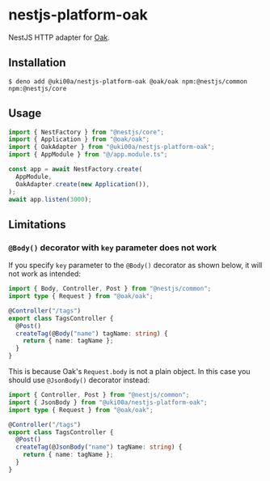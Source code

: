 # nestjs-platform-oak

NestJS HTTP adapter for [Oak](https://github.com/oakserver/oak).

## Installation

```shell
$ deno add @uki00a/nestjs-platform-oak @oak/oak npm:@nestjs/common npm:@nestjs/core
```

## Usage

```typescript
import { NestFactory } from "@nestjs/core";
import { Application } from "@oak/oak";
import { OakAdapter } from "@uki00a/nestjs-platform-oak";
import { AppModule } from "@/app.module.ts";

const app = await NestFactory.create(
  AppModule,
  OakAdapter.create(new Application()),
);
await app.listen(3000);
```

## Limitations

### `@Body()` decorator with `key` parameter does not work

If you specify `key` parameter to the `@Body()` decorator as shown below, it
will not work as intended:

```typescript
import { Body, Controller, Post } from "@nestjs/common";
import type { Request } from "@oak/oak";

@Controller("/tags")
export class TagsController {
  @Post()
  createTag(@Body("name") tagName: string) {
    return { name: tagName };
  }
}
```

This is because Oak's `Request.body` is not a plain object. In this case you
should use `@JsonBody()` decorator instead:

```typescript
import { Controller, Post } from "@nestjs/common";
import { JsonBody } from "@uki00a/nestjs-platform-oak";
import type { Request } from "@oak/oak";

@Controller("/tags")
export class TagsController {
  @Post()
  createTag(@JsonBody("name") tagName: string) {
    return { name: tagName };
  }
}
```

